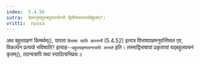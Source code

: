 ```yaml
---
index:  5.4.56
sutra:  देवमनुष्यपुरुषपुरुमत्र्येभ्यो द्वितीयासप्तम्योर्बहुलम्?।
vritti:  nyasa
---
```


अथ बहुलग्रहणं किमर्थम्(), यावता `दिभाषा साति कार्त्स्न्ये` (5.4.52) इत्यत्र विभाषाग्रहमनुवर्त्तिष्यत एव, विकल्पेन प्रत्ययो भविष्यति? इत्याह--`बहुलग्रहणादन्यत्रापि लभ्यते` इति। तस्माद्विभाषायां प्रकृतायां यद्बहुलवचनं कृतम्(), तदन्यत्रापि यथा स्यादित्यभिप्रयः॥

